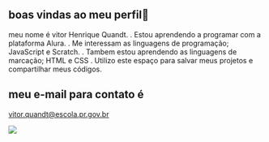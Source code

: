 ## boas vindas ao meu perfil🥢

meu nome é vitor Henrique Quandt.
. Estou aprendendo a programar com a plataforma Alura.
. Me interessam as linguagens de programação; JavaScript e Scratch.
. Tambem estou aprendendo as linguagens de marcação; HTML e CSS
. Utilizo este espaço para salvar meus projetos e compartilhar meus códigos.

## meu e-mail para contato é 

vitor.quandt@escola.pr.gov.br




![](https://media.tenor.com/ullYsfSswRwAAAAC/poweredxpeople-powered-by-people.gif)






<!--
**quandtvitor/quandtvitor** is a ✨ _special_ ✨ repository because its `README.md` (this file) appears on your GitHub profile.

Here are some ideas to get you started:

- 🔭 I’m currently working on ...
- 🌱 I’m currently learning ...
- 👯 I’m looking to collaborate on ...
- 🤔 I’m looking for help with ...
- 💬 Ask me about ...
- 📫 How to reach me: ...
- 😄 Pronouns: ...
- ⚡ Fun fact: ...
-->
